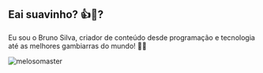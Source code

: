 ## Eai suavinho? 👍🍷?
Eu sou o Bruno Silva, criador de conteúdo desde programação e tecnologia até as melhores gambiarras do mundo! 👀🗿
<br>

![melosomaster](https://ibb.co/qM9RwKW)
